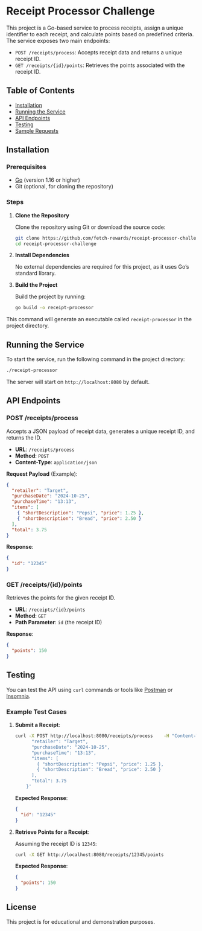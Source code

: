 
# Receipt Processor Challenge

This project is a Go-based service to process receipts, assign a unique identifier to each receipt, and calculate points based on predefined criteria. The service exposes two main endpoints:
- `POST /receipts/process`: Accepts receipt data and returns a unique receipt ID.
- `GET /receipts/{id}/points`: Retrieves the points associated with the receipt ID.

## Table of Contents

- [Installation](#installation)
- [Running the Service](#running-the-service)
- [API Endpoints](#api-endpoints)
- [Testing](#testing)
- [Sample Requests](#sample-requests)

## Installation

### Prerequisites

- [Go](https://golang.org/doc/install) (version 1.16 or higher)
- Git (optional, for cloning the repository)

### Steps

1. **Clone the Repository**

   Clone the repository using Git or download the source code:

   ```bash
   git clone https://github.com/fetch-rewards/receipt-processor-challenge.git
   cd receipt-processor-challenge
   ```

2. **Install Dependencies**

   No external dependencies are required for this project, as it uses Go’s standard library.

3. **Build the Project**

   Build the project by running:

   ```bash
   go build -o receipt-processor
   ```

This command will generate an executable called `receipt-processor` in the project directory.

## Running the Service

To start the service, run the following command in the project directory:

```bash
./receipt-processor
```

The server will start on `http://localhost:8080` by default.

## API Endpoints

### POST /receipts/process

Accepts a JSON payload of receipt data, generates a unique receipt ID, and returns the ID.

- **URL**: `/receipts/process`
- **Method**: `POST`
- **Content-Type**: `application/json`

**Request Payload** (Example):

```json
{
  "retailer": "Target",
  "purchaseDate": "2024-10-25",
  "purchaseTime": "13:13",
  "items": [
    { "shortDescription": "Pepsi", "price": 1.25 },
    { "shortDescription": "Bread", "price": 2.50 }
  ],
  "total": 3.75
}
```

**Response**:

```json
{
  "id": "12345"
}
```

### GET /receipts/{id}/points

Retrieves the points for the given receipt ID.

- **URL**: `/receipts/{id}/points`
- **Method**: `GET`
- **Path Parameter**: `id` (the receipt ID)

**Response**:

```json
{
  "points": 150
}
```

## Testing

You can test the API using `curl` commands or tools like [Postman](https://www.postman.com/) or [Insomnia](https://insomnia.rest/).

### Example Test Cases

1. **Submit a Receipt**:

   ```bash
   curl -X POST http://localhost:8080/receipts/process    -H "Content-Type: application/json"    -d '{
         "retailer": "Target",
         "purchaseDate": "2024-10-25",
         "purchaseTime": "13:13",
         "items": [
           { "shortDescription": "Pepsi", "price": 1.25 },
           { "shortDescription": "Bread", "price": 2.50 }
         ],
         "total": 3.75
       }'
   ```

   **Expected Response**:

   ```json
   {
     "id": "12345"
   }
   ```

2. **Retrieve Points for a Receipt**:

   Assuming the receipt ID is `12345`:

   ```bash
   curl -X GET http://localhost:8080/receipts/12345/points
   ```

   **Expected Response**:

   ```json
   {
     "points": 150
   }
   ```

## License

This project is for educational and demonstration purposes.
